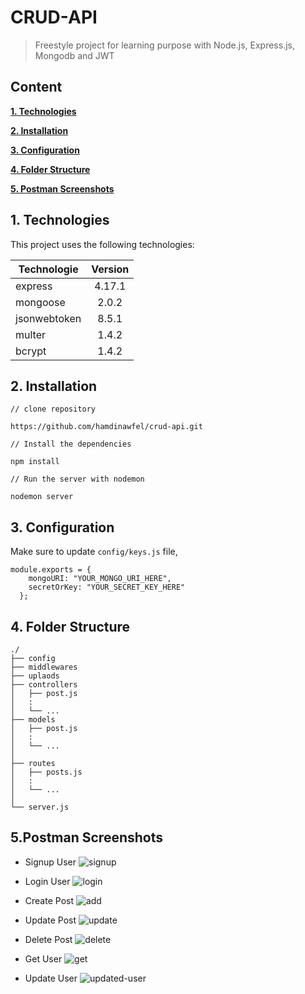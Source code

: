# CRUD-API
>Freestyle project for learning purpose with Node.js, Express.js, Mongodb and JWT

## Content

**[1. Technologies](#heading--1)**

**[2. Installation](#heading--2)**

**[3. Configuration ](#heading--3)**

**[4. Folder Structure](#heading--4)**

**[5. Postman Screenshots](#heading--5)**


## 1. Technologies <a name="heading--1"/>
This project uses the following technologies:

|     Technologie    |     Version     | 
| ------------- | :-----------: | 
| express |  4.17.1 | 
| mongoose |  2.0.2 |
| jsonwebtoken |  8.5.1 | 
| multer |  1.4.2   | 
| bcrypt |  1.4.2   |

## 2. Installation <a name="heading--2"/>

```
// clone repository

https://github.com/hamdinawfel/crud-api.git

// Install the dependencies 

npm install 

// Run the server with nodemon

nodemon server
```
## 3. Configuration <a name="heading--3"/>
Make sure to update ```config/keys.js``` file,

```
module.exports = {
    mongoURI: "YOUR_MONGO_URI_HERE",
    secretOrKey: "YOUR_SECRET_KEY_HERE"
  };
```

## 4. Folder Structure <a name="heading--4"/>
```
./
├── config
├── middlewares
├── uplaods
├── controllers
│   ├── post.js
│   :
│   └── ...
├── models
│   ├── post.js
│   :
│   └── ...
│
├── routes
│   ├── posts.js
│   :
│   └── ...
│
└── server.js
```
## 5.Postman Screenshots <a name="heading--5"/>
- Signup User
![signup](https://user-images.githubusercontent.com/47576444/139065875-3c698212-35d4-4f99-bcd0-e7e5db214d39.PNG)

- Login User
![login](https://user-images.githubusercontent.com/47576444/139065882-6e045a78-d883-47bd-a6de-d4f1e35989cb.PNG)

- Create Post
![add](https://user-images.githubusercontent.com/47576444/139065905-84d804c8-1f37-458c-a352-474561ab46e7.PNG)

- Update Post 
![update](https://user-images.githubusercontent.com/47576444/139066424-1ee44947-3f4e-4a04-a07e-2a63c6e63bb3.PNG)
- Delete Post 
![delete](https://user-images.githubusercontent.com/47576444/139066431-25060188-2fd4-4214-941d-cc29343240f5.PNG)
- Get User
![get](https://user-images.githubusercontent.com/47576444/139066441-8c8e9a0b-acb1-453d-9aa2-9581bb24fd2c.PNG)
- Update User
![updated-user](https://user-images.githubusercontent.com/47576444/139066453-eb01368e-a457-456c-bca6-c731d79ff656.PNG)
